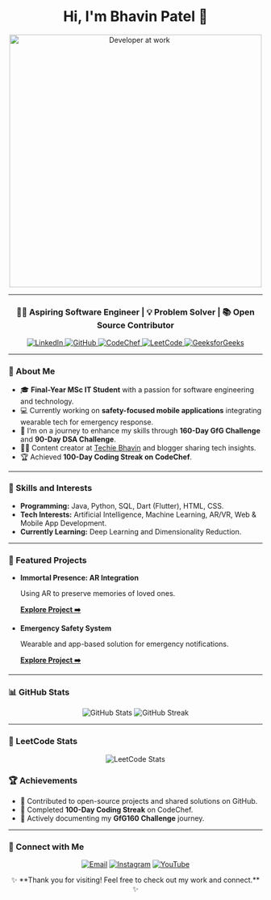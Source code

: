 <!-- GitHub Profile README -->
<h1 align="center">Hi, I'm Bhavin Patel 👋</h1>

<p align="center">
  <img src="https://user-images.githubusercontent.com/674621/71187875-6009c780-2256-11ea-824f-1b3d2ddada62.gif" alt="Developer at work" width="500">
</p>

---

<h3 align="center">👨‍💻 Aspiring Software Engineer | 💡 Problem Solver | 📚 Open Source Contributor</h3>

<p align="center">
  <a href="https://www.linkedin.com/in/ptlbhavin0205" target="_blank">
    <img src="https://img.shields.io/badge/LinkedIn-0077B5?style=for-the-badge&logo=linkedin&logoColor=white" alt="LinkedIn">
  </a>
  <a href="https://github.com/techiebhavin" target="_blank">
    <img src="https://img.shields.io/badge/GitHub-100000?style=for-the-badge&logo=github&logoColor=white" alt="GitHub">
  </a>
  <a href="https://codechef.com/users/techiebhavin" target="_blank">
    <img src="https://img.shields.io/badge/CodeChef-5B4638?style=for-the-badge&logo=codechef&logoColor=white" alt="CodeChef">
  </a>
    <a href="https://leetcode.com/u/TechieBhavin" target="_blank">
    <img src="https://img.shields.io/badge/leetCode-FF5722?style=for-the-badge&logo=google-chrome&logoColor=white" alt="LeetCode">
  </a>
  <a href="https://auth.geeksforgeeks.org/user/techiebhavin/" target="_blank">
    <img src="https://img.shields.io/badge/GeeksforGeeks-0F9D58?style=for-the-badge&logo=geeksforgeeks&logoColor=white" alt="GeeksforGeeks">
  </a>
  
</p>

---

### 🚀 About Me
- 🎓 **Final-Year MSc IT Student** with a passion for software engineering and technology.  
- 💻 Currently working on **safety-focused mobile applications** integrating wearable tech for emergency response.  
- 🌱 I’m on a journey to enhance my skills through **160-Day GfG Challenge** and **90-Day DSA Challenge**.  
- 👨‍🎨 Content creator at [Techie Bhavin](https://www.youtube.com/TechieBhavin) and blogger sharing tech insights.  
- 🏆 Achieved **100-Day Coding Streak on CodeChef**.  

---

### 🌟 Skills and Interests
- **Programming:** Java, Python, SQL, Dart (Flutter), HTML, CSS.  
- **Tech Interests:** Artificial Intelligence, Machine Learning, AR/VR, Web & Mobile App Development.  
- **Currently Learning:** Deep Learning and Dimensionality Reduction.

---

### 📂 Featured Projects
- **Immortal Presence: AR Integration**  
  <p>Using AR to preserve memories of loved ones.</p>
  <a href="https://github.com/your-repo-link" target="_blank"><strong>Explore Project ➡️</strong></a>

- **Emergency Safety System**  
  <p>Wearable and app-based solution for emergency notifications.</p>
  <a href="https://github.com/your-repo-link" target="_blank"><strong>Explore Project ➡️</strong></a>

---

### 📊 GitHub Stats
<p align="center">
  <img src="https://github-readme-stats.vercel.app/api?username=techiebhavin&show_icons=true&theme=radical" alt="GitHub Stats">
  <img src="https://github-readme-streak-stats.herokuapp.com/?user=techiebhavin&theme=radical" alt="GitHub Streak">
</p>

---

### 🔢 LeetCode Stats
<p align="center">
  <img src="https://leetcard.jacoblin.cool/TechieBhavin?ext=heatmap&theme=dark" alt="LeetCode Stats">
</p>



### 🏆 Achievements
- 🌟 Contributed to open-source projects and shared solutions on GitHub.  
- 🏅 Completed **100-Day Coding Streak** on CodeChef.  
- 📘 Actively documenting my **GfG160 Challenge** journey.  

---

### 📩 Connect with Me
<p align="center">
  <a href="mailto:bhavin@example.com"><img src="https://img.shields.io/badge/Email-D14836?style=for-the-badge&logo=gmail&logoColor=white" alt="Email"></a>
  <a href="https://www.instagram.com/techiebhavin"><img src="https://img.shields.io/badge/Instagram-E4405F?style=for-the-badge&logo=instagram&logoColor=white" alt="Instagram"></a>
  <a href="https://www.youtube.com/TechieBhavin"><img src="https://img.shields.io/badge/YouTube-FF0000?style=for-the-badge&logo=youtube&logoColor=white" alt="YouTube"></a>
</p>

<p align="center">✨ **Thank you for visiting! Feel free to check out my work and connect.** ✨</p>
